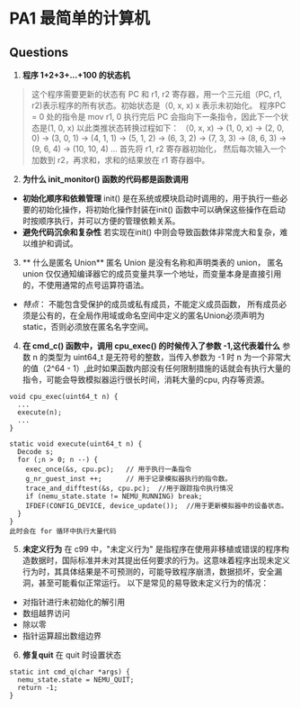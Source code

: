 # PA1 最简单的计算机

## Questions
1. **程序 1+2+3+...+100 的状态机**
> 这个程序需要更新的状态有 PC 和  r1, r2 寄存器，用一个三元组（PC, r1, r2)表示程序的所有状态。初始状态是（0, x, x) x 表示未初始化。 程序PC = 0 处的指令是 mov r1, 0 执行完后 PC 会指向下一条指令，因此下一个状态是(1, 0, x) 以此类推状态转换过程如下：
（0, x, x) -> (1, 0, x) -> (2, 0, 0) -> (3, 0, 1) -> (4, 1, 1) -> (5, 1, 2) -> (6, 3, 2) -> (7, 3, 3) -> (8, 6, 3) -> (9, 6, 4) -> (10, 10, 4) ... 
首先将 r1, r2 寄存器初始化， 然后每次输入一个加数到 r2，再求和，求和的结果放在 r1 寄存器中。

2. **为什么 init_monitor() 函数的代码都是函数调用**
- **初始化顺序和依赖管理**
init() 是在系统或模块启动时调用的，用于执行一些必要的初始化操作，将初始化操作封装在init() 函数中可以确保这些操作在启动时按顺序执行，并可以方便的管理依赖关系。
- **避免代码沉余和复杂性**
若实现在init() 中则会导致函数体非常庞大和复杂，难以维护和调试。
3. ** 什么是匿名 Union**
匿名 Union 是没有名称和声明类表的 union， 匿名 union 仅仅通知编译器它的成员变量共享一个地址，而变量本身是直接引用的，不使用通常的点号运算符语法。
- *特点*： 不能包含受保护的成员或私有成员，不能定义成员函数， 所有成员必须是公有的，在全局作用域或命名空间中定义的匿名Union必须声明为static，否则必须放在匿名名字空间。
           
4. **在 cmd_c() 函数中，调用 cpu_exec() 的时候传入了参数 -1,这代表着什么**
参数 n 的类型为 uint64_t 是无符号的整数，当传入参数为 -1 时 n 为一个非常大的值（2^64 - 1）,此时如果函数内部没有任何限制措施的话就会有执行大量的指令，可能会导致模拟器运行很长时间，消耗大量的cpu, 内存等资源。
```
void cpu_exec(uint64_t n) {
  ...
  execute(n);
  ...
}

static void execute(uint64_t n) {
  Decode s;
  for (;n > 0; n --) {
    exec_once(&s, cpu.pc);   // 用于执行一条指令
    g_nr_guest_inst ++;      // 用于记录模拟器执行的指令数。
    trace_and_difftest(&s, cpu.pc);  //用于跟踪指令执行情况
    if (nemu_state.state != NEMU_RUNNING) break;
    IFDEF(CONFIG_DEVICE, device_update());  //用于更新模拟器中的设备状态。
  }
}
此时会在 for 循环中执行大量代码
```
 

5. **未定义行为** 在 c99 中，"未定义行为" 是指程序在使用非移植或错误的程序构造数据时，国际标准并未对其提出任何要求的行为。这意味着程序出现未定义行为时，其具体结果是不可预测的，可能导致程序崩溃，数据损坏，安全漏洞，甚至可能看似正常运行。 
以下是常见的易导致未定义行为的情况：
- 对指针进行未初始化的解引用
- 数组越界访问
- 除以零
- 指针运算超出数组边界

6. **修复quit**
在 quit 时设置状态
```
static int cmd_q(char *args) {
  nemu_state.state = NEMU_QUIT;
  return -1;
}
```


